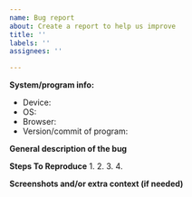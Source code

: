 ```yaml
---
name: Bug report
about: Create a report to help us improve
title: ''
labels: ''
assignees: ''

---
```


**System/program info:**
 - Device: 
 - OS: 
 - Browser: 
 - Version/commit of program: 

**General description of the bug**

**Steps To Reproduce**
1. 
2. 
3. 
4. 

**Screenshots and/or extra context (if needed)**
